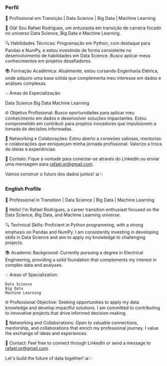### Perfil ###

🚀 Profissional em Transição | Data Science | Big Data | Machine Learning

👋 Olá! Sou Rafael Rodrigues, um entusiasta em transição de carreira focado no universo Data Science, Big Data e Machine Learning.

🔍 Habilidades Técnicas: Programação em Python, com destaque para Pandas e NumPy, e estou investindo de forma consistente no desenvolvimento de habilidades em Data Science. Busco aplicar meus conhecimentos em projetos desafiadores.

📚 Formação Acadêmica: Atualmente, estou cursando Engenharia Elétrica, onde adquiro uma base sólida que complementa meu interesse em dados e análises complexas.

💡 Áreas de Especialização:

 Data Science
 Big Data
 Machine Learning

🌐 Objetivo Profissional: Busco oportunidades para aplicar meu conhecimento em dados e desenvolver soluções impactantes. Estou comprometido em contribuir para projetos inovadores que impulsionem a tomada de decisões informadas.

🤝 Networking e Colaborações: Estou aberto a conexões valiosas, mentorias e colaborações que enriqueçam minha jornada profissional. Valorizo a troca de ideias e experiências.

📧 Contato: Fique à vontade para conectar-se através do LinkedIn ou enviar uma mensagem para rafael.or@gmail.com. 

Vamos construir o futuro dos dados juntos! 📊✨

### English Profile ###

🚀 Professional in Transition | Data Science | Big Data | Machine Learning

👋 Hello! I'm Rafael Rodrigues, a career transition enthusiast focused on the Data Science, Big Data, and Machine Learning universe.

🔍 Technical Skills: Proficient in Python programming, with a strong emphasis on Pandas and NumPy. I am consistently investing in developing skills in Data Science and aim to apply my knowledge to challenging projects.

📚 Academic Background: Currently pursuing a degree in Electrical Engineering, providing a solid foundation that complements my interest in complex data and analyses.

💡 Areas of Specialization:

    Data Science
    Big Data
    Machine Learning

🌐 Professional Objective: Seeking opportunities to apply my data knowledge and develop impactful solutions. I am committed to contributing to innovative projects that drive informed decision-making.

🤝 Networking and Collaborations: Open to valuable connections, mentorship, and collaborations that enrich my professional journey. I value the exchange of ideas and experiences.

📧 Contact: Feel free to connect through LinkedIn or send a message to rafael.or@gmail.com.

Let's build the future of data together! 📊✨
